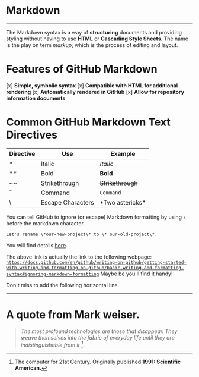 # **Markdown**
***
The Markdown syntax is a way of **structuring** documents and providing styling without having to use **HTML** or **Cascading Style Sheets**. The name is the play on term *markup*, which is the process of editing and layout.

# **Features of GitHub Markdown**
[x] **Simple, symbolic syntax**
[x] **Compatible with HTML for additional rendering**
[x] **Automatically rendered in GitHub**
[x] **Allow for repository information documents**



# **Common GitHub Markdown Text Directives**
| Directive | Use | Example|
| --- | ----------- |------|
| * | Italic | *Italic*|
| ** | Bold |**Bold**|
|~~|Strikethrough|~~Strikethrough~~|
|``|Command|``Command``|
|\ | Escape Characters| \*Two astericks*
You can tell GitHub to ignore (or escape) Markdown formatting by using  ``\``  before the markdown character.

``Let's rename \*our-new-project\* to \* our-old-project\*.``

You will find details [here](https://docs.github.com/en/github/writing-on-github/getting-started-with-writing-and-formatting-on-github/basic-writing-and-formatting-syntax#ignoring-markdown-formatting).

The above link is actually the link to the following webpage: [``https://docs.github.com/en/github/writing-on-github/getting-started-with-writing-and-formatting-on-github/basic-writing-and-formatting-syntax#ignoring-markdown-formatting``](https://docs.github.com/en/github/writing-on-github/getting-started-with-writing-and-formatting-on-github/basic-writing-and-formatting-syntax#ignoring-markdown-formatting)
Maybe be you'll find it handy!

Don't miss to add the following horizontal line.
***
# **A quote from Mark weiser.**
>*The most profound technologies are those that disappear. They weave themselves into the    fabric of everyday life until they are indistinguishable from it [^1] .*

[^1]: The computer for 21st Century. Originally published **1991: Scientific American.**


